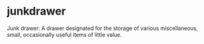 # junkdrawer
Junk drawer: A drawer designated for the storage of various miscellaneous, small, occasionally useful items of little value.
